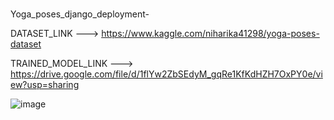 # 
Yoga_poses_django_deployment-

DATASET_LINK ---> https://www.kaggle.com/niharika41298/yoga-poses-dataset

TRAINED_MODEL_LINK ---> https://drive.google.com/file/d/1flYw2ZbSEdyM_gqRe1KfKdHZH7OxPY0e/view?usp=sharing



![image](https://user-images.githubusercontent.com/54611095/122916493-cd778900-d311-11eb-824e-6d29c674d5c3.png)

